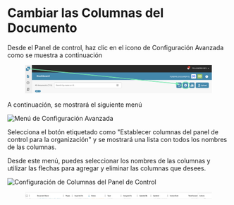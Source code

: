 # Cambiar las Columnas del Documento

Desde el Panel de control, haz clic en el icono de Configuración Avanzada como se muestra a continuación

<figure><img src="../../.gitbook/assets/image (33).png" alt=""><figcaption></figcaption></figure>

A continuación, se mostrará el siguiente menú

![Menú de Configuración Avanzada](https://lh7-us.googleusercontent.com/wWt5QbmwZf44enmOoLcofh6SvyYPiHTav9OiEog_m2xtnty6X73pFlhfdM9aglx89_pfbiACZx5BejagV-wAKwlDTuGoGNu5jgbcZ5djrZ_h1IgGp-8uaq8UHY-umjrs96hb4FZOzHFzdLasg2F_ftw)

Selecciona el botón etiquetado como "Establecer columnas del panel de control para la organización" y se mostrará una lista con todos los nombres de las columnas.

Desde este menú, puedes seleccionar los nombres de las columnas y utilizar las flechas para agregar y eliminar las columnas que desees.

![Configuración de Columnas del Panel de Control](https://lh7-us.googleusercontent.com/cXnnrIR-y4TRDnRE9irGvvjnmkN-HSGEQTh7FiwsjRHzXF7FNjd-_gLO-m55fLlv6lVjk-VvThgdW5JWgqIVZSm5tfk3hC7xrj68uRE5OgIPMtYIrpxOhhYzk4OMibyDBqvHQ0VZaDAysZohlH8dxm8)

<div data-full-width="true">

<figure><img src="../../.gitbook/assets/image (32).png" alt=""><figcaption></figcaption></figure>

</div>
